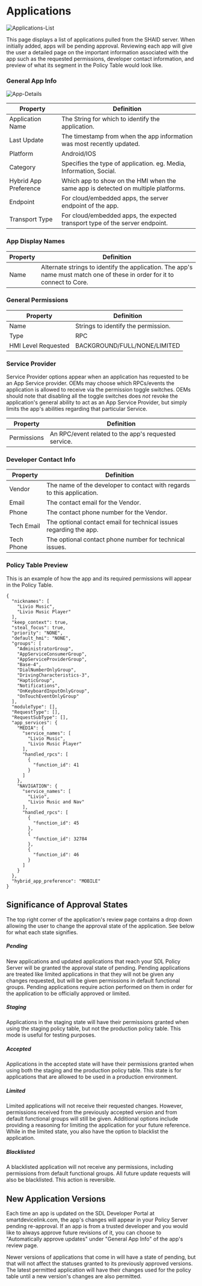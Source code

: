 # Applications
![Applications-List](./assets/Applications-List.png)

This page displays a list of applications pulled from the SHAID server. When initially added, apps will be pending approval. Reviewing each app will give the user a detailed page on the important information associated with the app such as the requested permissions, developer contact information, and preview of what its segment in the Policy Table would look like.

### General App Info
![App-Details](./assets/App-Details.png)

| Property | Definition |
|----------|---------|
| Application Name | The String for which to identify the application. |
| Last Update | The timestamp from when the app information was most recently updated. |
| Platform | Android/IOS |
| Category | Specifies the type of application. eg. Media, Information, Social. |
| Hybrid App Preference | Which app to show on the HMI when the same app is detected on multiple platforms. |
| Endpoint | For cloud/embedded apps, the server endpoint of the app. |
| Transport Type | For cloud/embedded apps, the expected transport type of the server endpoint. |

### App Display Names
| Property | Definition |
|----------|---------|
| Name   | Alternate strings to identify the application. The app's name must match one of these in order for it to connect to Core. |

### General Permissions
| Property | Definition |
|----------|---------|
| Name | Strings to identify the permission. |
| Type | RPC  |
| HMI Level Requested | BACKGROUND/FULL/NONE/LIMITED   |

### Service Provider
Service Provider options appear when an application has requested to be an App Service provider. OEMs may choose which RPCs/events the application is allowed to receive via the permission toggle switches. OEMs should note that disabling all the toggle switches does *not* revoke the application's general ability to act as an App Service Provider, but simply limits the app's abilities regarding that particular Service.

| Property | Definition |
|----------|---------|
| Permissions | An RPC/event related to the app's requested service.  |

### Developer Contact Info
| Property | Definition |
|----------|---------|
| Vendor | The name of the developer to contact with regards to this application. |
| Email | The contact email for the Vendor. |
| Phone | The contact phone number for the Vendor. |
| Tech Email | The optional contact email for technical issues regarding the app. |
| Tech Phone | The optional contact phone number for technical issues. |


### Policy Table Preview
This is an example of how the app and its required permissions will appear in the Policy Table.
```
{
  "nicknames": [
    "Livio Music",
    "Livio Music Player"
  ],
  "keep_context": true,
  "steal_focus": true,
  "priority": "NONE",
  "default_hmi": "NONE",
  "groups": [
    "AdministratorGroup",
    "AppServiceConsumerGroup",
    "AppServiceProviderGroup",
    "Base-4",
    "DialNumberOnlyGroup",
    "DrivingCharacteristics-3",
    "HapticGroup",
    "Notifications",
    "OnKeyboardInputOnlyGroup",
    "OnTouchEventOnlyGroup"
  ],
  "moduleType": [],
  "RequestType": [],
  "RequestSubType": [],
  "app_services": {
    "MEDIA": {
      "service_names": [
        "Livio Music",
        "Livio Music Player"
      ],
      "handled_rpcs": [
        {
          "function_id": 41
        }
      ]
    },
    "NAVIGATION": {
      "service_names": [
        "Livio",
        "Livio Music and Nav"
      ],
      "handled_rpcs": [
        {
          "function_id": 45
        },
        {
          "function_id": 32784
        },
        {
          "function_id": 46
        }
      ]
    }
  },
  "hybrid_app_preference": "MOBILE"
}
```
## Significance of Approval States
The top right corner of the application's review page contains a drop down allowing the user to change the approval state of the application. See below for what each state signifies.

##### Pending
New applications and updated applications that reach your SDL Policy Server will be granted the approval state of pending. Pending applications are treated like limited applications in that they will not be given any changes requested, but will be given permissions in default functional groups. Pending applications require action performed on them in order for the application to be officially approved or limited.

##### Staging
Applications in the staging state will have their permissions granted when using the staging policy table, but not the production policy table. This mode is useful for testing purposes.

##### Accepted
Applications in the accepted state will have their permissions granted when using both the staging and the production policy table. This state is for applications that are allowed to be used in a production environment.

##### Limited
Limited applications will not receive their requested changes. However, permissions received from the previously accepted version and from default functional groups will still be given. Additional options include providing a reasoning for limiting the application for your future reference. While in the limited state, you also have the option to blacklist the application.

##### Blacklisted
A blacklisted application will not receive any permissions, including permissions from default functional groups. All future update requests will also be blacklisted. This action is reversible.

## New Application Versions
Each time an app is updated on the SDL Developer Portal at smartdevicelink.com, the app's changes will appear in your Policy Server pending re-approval. If an app is from a trusted developer and you would like to always approve future revisions of it, you can choose to "Automatically approve updates" under "General App Info" of the app's review page.

Newer versions of applications that come in will have a state of pending, but that will not affect the statuses granted to its previously approved versions. The latest permitted application will have their changes used for the policy table until a new version's changes are also permitted.
